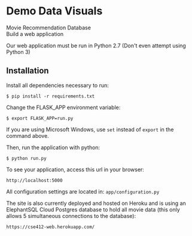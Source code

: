 # Demo Data Visuals
Movie Recommendation Database  
Build a web application

Our web application must be run in Python 2.7 (Don't even attempt using Python 3)

## Installation
Install all dependencies necessary to run:

    $ pip install -r requirements.txt

Change the FLASK_APP environment variable:

	$ export FLASK_APP=run.py
If you are using Microsoft Windows, use `set` instead of `export` in the command above.

Then, run the application with python:

	$ python run.py

To see your application, access this url in your browser: 

	http://localhost:5000

All configuration settings are located in: `app/configuration.py`

The site is also currently deployed and hosted on Heroku and is using an ElephantSQL Cloud Postgres database to hold all movie data (this only allows 5 simultaneous connections to the database):

	https://cse412-web.herokuapp.com/
